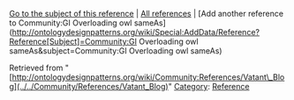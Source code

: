 [Go to the subject of this reference](../../Community/GI_Overloading_owl_sameAs "Community:GI Overloading owl sameAs") | [All references](../../Community/References.1 "Community:References") | [Add another reference to Community:GI Overloading owl sameAs](http://ontologydesignpatterns.org/wiki/Special:AddData/Reference?Reference[Subject]=Community:GI Overloading owl sameAs&subject=Community:GI Overloading owl sameAs)


Retrieved from "[http://ontologydesignpatterns.org/wiki/Community:References/Vatant\_Blog](../../Community/References/Vatant_Blog)"
 [Category](http://ontologydesignpatterns.org/wiki/Special:Categories "Special:Categories"): [Reference](../../Category/Reference "Category:Reference")